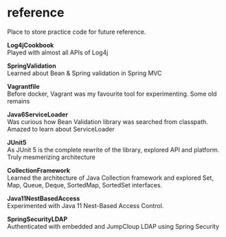# reference

Place to store practice code for future reference.

**Log4jCookbook**\
Played with almost all APIs of Log4j

**SpringValidation**\
Learned about Bean & Spring validation in Spring MVC

**Vagrantfile**\
Before docker, Vagrant was my favourite tool for experimenting. Some old remains

**Java6ServiceLoader**\
Was curious how Bean Validation library was searched from classpath. Amazed to
learn about ServiceLoader

**JUnit5**\
As JUnit 5 is the complete rewrite of the library, explored API and platform.
Truly mesmerizing architecture

**CollectionFramework**\
Learned the architecture of Java Collection framework and explored Set, Map,
Queue, Deque, SortedMap, SortedSet interfaces.

**Java11NestBasedAccess**\
Experimented with Java 11 Nest-Based Access Control.

**SpringSecurityLDAP**\
Authenticated with embedded and JumpCloup LDAP using Spring Security

